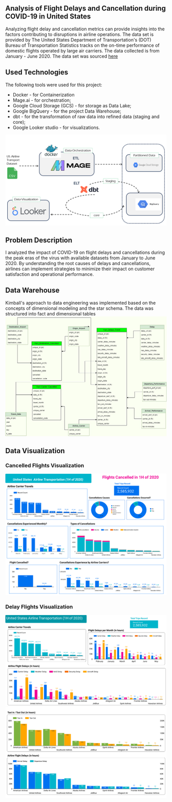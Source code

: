 ## Analysis of Flight Delays and Cancellation during COVID-19 in United States

Analyzing flight delay and cancellation metrics can provide insights into the factors contributing to disruptions in airline operations. The data set is provided by The United States Department of Transportation's (DOT) Bureau of Transportation Statistics tracks on the on-time performance of domestic flights operated by large air carriers. The data collected is from January - June 2020. The data set was sourced [here](https://www.kaggle.com/datasets/akulbahl/covid19-airline-flight-delays-and-cancellations/data?select=jantojun2020.csv)

## Used Technologies

The following tools were used for this project:
- Docker - for Containerization
- Mage.ai - for orchestration;
- Google Cloud Storage (GCS) - for storage as Data Lake;
- Google BigQuery - for the project Data Warehouse;
- dbt - for the transformation of raw data into refined data (staging and core);
- Google Looker studio - for visualizations.

![Data Architecture](img/Slide1.PNG)

## Problem Description
I analyzed the impact of COVID-19 on flight delays and cancellations during the peak eras of the virus with available datasets from January to June 2020. By understanding the root causes of delays and cancellations, airlines can implement strategies to minimize their impact on customer satisfaction and operational performance.

## Data Warehouse
Kimball's approach to data engineering was implemented based on the concepts of dimensional modeling and the star schema. The data was structured into fact and dimensional tables
![Schema](img/US_Transport_Schema.jpg)

## Data Visualization

### Cancelled Flights Visualization
![Data Architecture](img/US_Airline_Cancelled_Looker-1.png)

### Delay Flights Visualization
![Data Architecture](img/US_Airline_Delays_Looker-1.png)
![Data Architecture](img/US_Airline_Delays_Looker-2.png)

